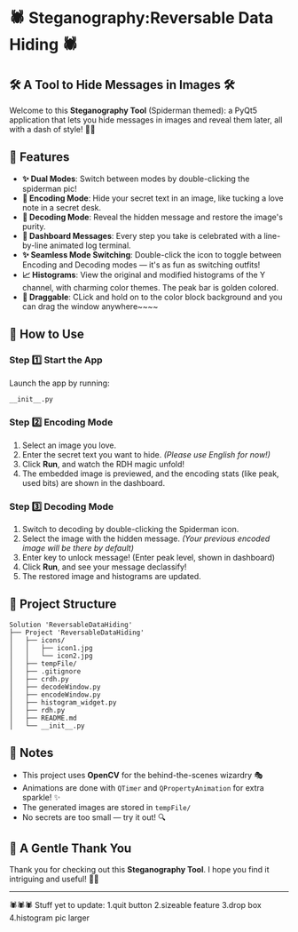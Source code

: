 ﻿# 🕷️ Steganography:Reversable Data Hiding 🕷️
## 🛠️ A Tool to Hide Messages in Images 🛠️

Welcome to this **Steganography Tool** (Spiderman themed): a PyQt5 application that lets you hide messages in images and reveal them later, all with a dash of style! 🌷✨

## 💖 Features

- **✨ Dual Modes**: Switch between modes by double-clicking the spiderman pic!
- **🌺 Encoding Mode**: Hide your secret text in an image, like tucking a love note in a secret desk.
- **🌸 Decoding Mode**: Reveal the hidden message and restore the image's purity.
- **💌 Dashboard Messages**: Every step you take is celebrated with a line-by-line animated log terminal.
- **✨ Seamless Mode Switching**: Double-click the icon to toggle between Encoding and Decoding modes — it's as fun as switching outfits!
- **📈 Histograms**: View the original and modified histograms of the Y channel, with charming color themes. The peak bar is golden colored.
- **💫 Draggable**: CLick and hold on to the color block background and you can drag the window anywhere~~~~

## 🌷 How to Use

### Step 1️⃣ Start the App
Launch the app by running:
```bash
__init__.py
```

### Step 2️⃣ Encoding Mode
1. Select an image you love.
2. Enter the secret text you want to hide. *(Please use English for now!)*
3. Click **Run**, and watch the RDH magic unfold!
4. The embedded image is previewed, and the encoding stats (like peak, used bits) are shown in the dashboard.

### Step 3️⃣ Decoding Mode
1. Switch to decoding by double-clicking the Spiderman icon.
2. Select the image with the hidden message. *(Your previous encoded image will be there by default)*
3. Enter key to unlock message! (Enter peak level, shown in dashboard)
4. Click **Run**, and see your message declassify!
5. The restored image and histograms are updated.

## 📁 Project Structure

```
Solution 'ReversableDataHiding'
├── Project 'ReversableDataHiding'
│   ├── icons/
│   │   ├── icon1.jpg
│   │   └── icon2.jpg
│   ├── tempFile/
│   ├── .gitignore
│   ├── crdh.py
│   ├── decodeWindow.py
│   ├── encodeWindow.py
│   ├── histogram_widget.py
│   ├── rdh.py
│   ├── README.md
│   └── __init__.py
```

## 🍬 Notes

- This project uses **OpenCV** for the behind-the-scenes wizardry 🎭
- Animations are done with `QTimer` and `QPropertyAnimation` for extra sparkle! ✨
- The generated images are stored in `tempFile/`
- No secrets are too small — try it out! 🔍

## 💌 A Gentle Thank You

Thank you for checking out this **Steganography Tool**. I hope you find it intriguing and useful! 🍃🌸

---

🕷️🕷️🕷️
Stuff yet to update:
1.quit button
2.sizeable feature
3.drop box
4.histogram pic larger
